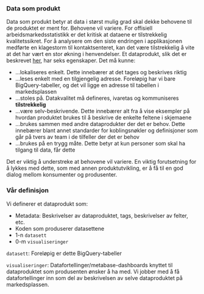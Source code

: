 ### Data som produkt 
Data som produkt betyr at data i størst mulig grad skal dekke behovene til de produktet er ment for.
Behovene vil variere. 
For offisiell arbeidsmarkedsstatistikk er det kritisk at dataene er tilstrekkelig kvalitetssikret.
For å analysere om den siste endringen i applikasjonen medførte en klagestorm til kontaktsenteret, kan det være tilstrekkelig å vite at det har vært en stor økning i henvendelser.
Et dataprodukt, slik det er beskrevet [her](https://martinfowler.com/articles/data-monolith-to-mesh.html#DomainDataAsAProduct), har seks egenskaper.
Det må kunne:

- ...lokaliseres enkelt. Dette innebærer at det tages og beskrives riktig
- ...leses enkelt med en tilgjengelig adresse. Foreløpig har vi bare BigQuery-tabeller, og det vil ligge en adresse til tabellen i markedsplassen
- ...stoles på. Datakvalitet må defineres, ivaretas og kommuniseres **tilstrekkelig**
- ...være selv-beskrivende. Dette innebærer alt fra å vise eksempler på hvordan produktet brukes til å beskrive de enkelte feltene i skjemaene
- ...brukes sammen med andre dataprodukter der det er behov. Dette innebærer blant annet standarder for koblingsnøkler og definisjoner som går på tvers av team i de tilfeller der det er behov
- ...brukes på en trygg måte. Dette betyr at kun personer som skal ha tilgang til data, får dette

Det er viktig å understreke at behovene vil variere.
En viktig forutsetning for å lykkes med dette, som med annen produktutvikling, er å få til en god dialog mellom konsumenter og produsenter.

### Vår definisjon
Vi definerer et dataprodukt som:

- Metadata: Beskrivelser av dataproduktet, tags, beskrivelser av felter, etc.
- Koden som produserer datasettene
- 1-n `datasett`
- 0-m `visualiseringer`

`datasett`: Foreløpig er dette BigQuery-tabeller

`visualiseringer`: Datafortellinger/metabase-dashboards knyttet til dataproduktet som produsenten ønsker å ha med.
Vi jobber med å få datafortellinger inn som del av beskrivelsen av selve dataproduktet på markedsplassen.

